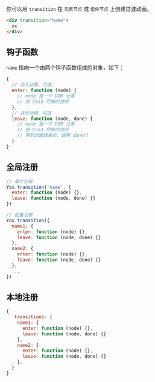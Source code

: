 
你可以用 `transition` 在 `元素节点` 或 `组件节点` 上创建过渡动画。

```html
<div transition="name">
  xx
</div>
```

## 钩子函数

`name` 指向一个由两个钩子函数组成的对象，如下：

```js
{
  // 淡入动画，可选
  enter: function (node) {
    // node 是一个 DOM 元素
    // 用 CSS3 尽情的浪吧
  },
  // 淡出动画，可选
  leave: function (node, done) {
    // node 是一个 DOM 元素
    // 用 CSS3 尽情的浪吧
    // 等到动画结束后，调用 done()
  }
}
```

## 全局注册

```js
// 单个注册
Yox.transition('name', {
  enter: function (node) {},
  leave: function (node, done) {}
})

// 批量注册
Yox.transition({
  name1: {
    enter: function (node) {},
    leave: function (node, done) {}
  },
  name2: {
    enter: function (node) {},
    leave: function (node, done) {}
  },
  ...
})
```

## 本地注册

```js
{
   transitions: {
    name1: {
      enter: function (node) {},
      leave: function (node, done) {}
    },
    name2: {
      enter: function (node) {},
      leave: function (node, done) {}
    },
  }
}
```

